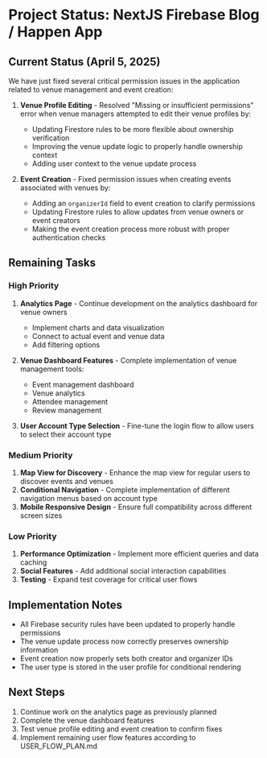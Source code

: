 # Project Status: NextJS Firebase Blog / Happen App

## Current Status (April 5, 2025)

We have just fixed several critical permission issues in the application related to venue management and event creation:

1. **Venue Profile Editing** - Resolved "Missing or insufficient permissions" error when venue managers attempted to edit their venue profiles by:
   - Updating Firestore rules to be more flexible about ownership verification
   - Improving the venue update logic to properly handle ownership context
   - Adding user context to the venue update process

2. **Event Creation** - Fixed permission issues when creating events associated with venues by:
   - Adding an `organizerId` field to event creation to clarify permissions
   - Updating Firestore rules to allow updates from venue owners or event creators
   - Making the event creation process more robust with proper authentication checks

## Remaining Tasks

### High Priority

1. **Analytics Page** - Continue development on the analytics dashboard for venue owners
   - Implement charts and data visualization
   - Connect to actual event and venue data
   - Add filtering options

2. **Venue Dashboard Features** - Complete implementation of venue management tools:
   - Event management dashboard
   - Venue analytics
   - Attendee management
   - Review management

3. **User Account Type Selection** - Fine-tune the login flow to allow users to select their account type

### Medium Priority

1. **Map View for Discovery** - Enhance the map view for regular users to discover events and venues
2. **Conditional Navigation** - Complete implementation of different navigation menus based on account type
3. **Mobile Responsive Design** - Ensure full compatibility across different screen sizes

### Low Priority

1. **Performance Optimization** - Implement more efficient queries and data caching
2. **Social Features** - Add additional social interaction capabilities
3. **Testing** - Expand test coverage for critical user flows

## Implementation Notes

- All Firebase security rules have been updated to properly handle permissions
- The venue update process now correctly preserves ownership information
- Event creation now properly sets both creator and organizer IDs
- The user type is stored in the user profile for conditional rendering

## Next Steps

1. Continue work on the analytics page as previously planned
2. Complete the venue dashboard features
3. Test venue profile editing and event creation to confirm fixes
4. Implement remaining user flow features according to USER_FLOW_PLAN.md

